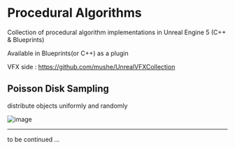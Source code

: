 # Procedural Algorithms
Collection of procedural algorithm implementations in Unreal Engine 5 (C++ & Blueprints)

Available in Blueprints(or C++) as a plugin

VFX side : https://github.com/mushe/UnrealVFXCollection

## Poisson Disk Sampling
distribute objects uniformly and randomly

![image](https://github.com/mushe/ProceduralAlgorithms/assets/26865534/5276bd88-8477-495d-9798-8ec2bd79d540)

----

to be continued ...
